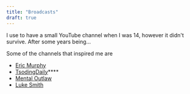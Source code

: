 ```yaml
---
title: "Broadcasts"
draft: true
---
```


I use to have a small YouTube channel when I was 14, however it didn't survive. After some years being...

Some of the channels that inspired me are

- [Eric Murphy](https://www.youtube.com/@EricMurphyxyz)
- [TsodingDaily](https://www.youtube.com/@TsodingDaily)****
- [Mental Outlaw](https://www.youtube.com/@MentalOutlaw)
- [Luke Smith](https://www.youtube.com/@LukeSmithxyz)

<!-- My audio notes are usually published in Spotify: -->